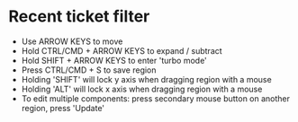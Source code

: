 # Recent ticket filter 

* Use ARROW KEYS to move
* Hold CTRL/CMD + ARROW KEYS to expand / subtract
* Hold SHIFT + ARROW KEYS to enter 'turbo mode'
* Press CTRL/CMD + S to save region
* Holding 'SHIFT' will lock y axis when dragging region with a mouse
* Holding 'ALT' will lock x axis when dragging region with a mouse
* To edit multiple components: press secondary mouse button on another region, press 'Update'
